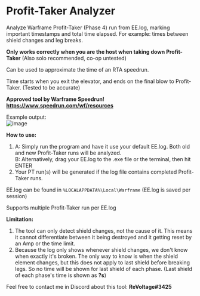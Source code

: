 # Profit-Taker Analyzer
Analyze Warframe Profit-Taker (Phase 4) run from EE.log, marking important timestamps and total time elapsed.
For example: times between shield changes and leg breaks.

**Only works correctly when you are the host when taking down Profit-Taker** (Also solo recommended, co-op untested)

Can be used to approximate the time of an RTA speedrun.

Time starts when you exit the elevator, and ends on the final blow to Profit-Taker. (Tested to be accurate)

**Approved tool by Warframe Speedrun!
 https://www.speedrun.com/wf/resources** 

Example output:  
![image](https://user-images.githubusercontent.com/24490028/113637443-e35fa100-9674-11eb-84da-5f1248d505d2.png)


**How to use:**  
1. A: Simply run the program and have it use your default EE.log. Both old and new Profit-Taker runs will be analyzed.   
   B: Alternatively, drag your EE.log to the .exe file or the terminal, then hit ENTER
2. Your PT run(s) will be generated if the log file contains completed Profit-Taker runs.

EE.log can be found in `%LOCALAPPDATA%\Local\Warframe` (EE.log is saved per session)

Supports multiple Profit-Taker run per EE.log

**Limitation:**
1. The tool can only detect shield changes, not the cause of it. This means it cannot differentiate between it being destroyed and it getting reset by an Amp or the time limit.
2. Because the log only shows whenever shield changes, we don't know when exactly it's broken. The only way to know is when the shield element changes, but this does not apply to last shield before breaking legs. So no time will be shown for last shield of each phase. (Last shield of each phase's time is shown as **?s**)

Feel free to contact me in Discord about this tool: **ReVoltage#3425**
